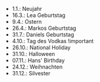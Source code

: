 - 1.1.: Neujahr
- 16.3.: Lea Geburtstag
- 9.4.: Ostern
- 26.4.: Markos Geburtstag
- 31.7.: Daniels Geburtstag
- 4.10.: Tag des Vodkas !important
- 26.10.: National Holiday
- 31.10.: Halloween
- 07.11.: Hans' Birthday
- 24.12.: Weihnachten
- 31.12.: Silvester


